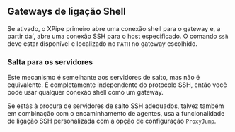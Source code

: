 ## Gateways de ligação Shell

Se ativado, o XPipe primeiro abre uma conexão shell para o gateway e, a partir daí, abre uma conexão SSH para o host especificado. O comando `ssh` deve estar disponível e localizado no `PATH` no gateway escolhido.

### Salta para os servidores

Este mecanismo é semelhante aos servidores de salto, mas não é equivalente. É completamente independente do protocolo SSH, então você pode usar qualquer conexão shell como um gateway.

Se estás à procura de servidores de salto SSH adequados, talvez também em combinação com o encaminhamento de agentes, usa a funcionalidade de ligação SSH personalizada com a opção de configuração `ProxyJump`.